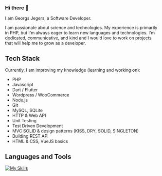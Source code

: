 ### Hi there 👋
I am Georgs Jegers, a Software Developer.

I am passionate about science and technologies.
My experience is primarily in PHP, but I'm always eager to learn new languages and technologies. I'm dedicated, communicative, and kind and I would love to work on projects that will help me to grow as a developer.

## Tech Stack
Currently, I am improving my knowledge (learning and working on):
- PHP
- Javascript
- Dart / Flutter
- Wordpress / WooCommerce
- Node.js
- Git
- MySQL, SQLite
- HTTP & Web API
- Unit Testing
- Test Driven Development
- MVC SOLID & design patterns (KISS, DRY, SOLID, SINGLETON)
- Building REST API
- HTML & CSS, VueJS basics

## Languages and Tools

[![My Skills](https://skillicons.dev/icons?i=php,wordpress,mysql,nodejs,dart,alpinejs,docker,flutter,html,cloudflare,css,bootstrap,js,ts,vue,vite,git&theme=dark)](https://skillicons.dev)

